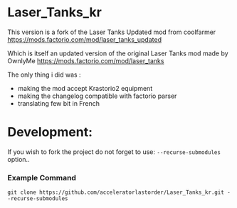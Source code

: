 # Laser_Tanks_kr
This version is a fork of the Laser Tanks Updated mod from coolfarmer
https://mods.factorio.com/mod/laser_tanks_updated

Which is itself an updated version of the original Laser Tanks mod made by OwnlyMe
https://mods.factorio.com/mod/laser_tanks

The only thing i did was :
- making the mod accept Krastorio2 equipment
- making the changelog compatible with factorio parser
- translating few bit in French


# Development:
If you wish to fork the project do not forget to use: `--recurse-submodules` option..

### Example Command
`git clone https://github.com/acceleratorlastorder/Laser_Tanks_kr.git --recurse-submodules`